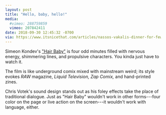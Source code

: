 ```yaml
---
layout: post
title: "Hello, baby, hello!"
media:
  #vimeo: 288759859
  vimeo: 207842411
date: 2018-09-30 12:45:32 -0700
via: https://www.itsnicethat.com/articles/nassos-vakalis-dinner-for-few-animation-190918
---
```

Simeon Kondev's ["Hair Baby"](https://vimeo.com/207842411) is four odd minutes filled with nervous energy, shimmering lines, and propulsive characters. You kinda just have to watch it.

The film is like underground comix mixed with mainstream weird; its style evokes _RAW_ magazine, _Liquid Television,_ _Zap Comix,_ and hand-printed zines.

Chris Votek's sound design stands out as his foley effects take the place of traditional dialogue. Just as "Hair Baby" wouldn't work in other forms---four color on the page or live action on the screen---it wouldn't work with language, either.
